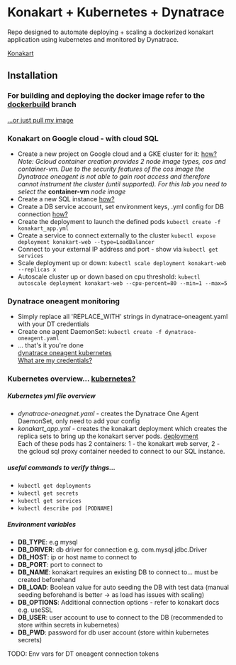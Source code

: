 # Konakart + Kubernetes + Dynatrace
Repo designed to automate deploying + scaling a dockerized konakart application using kubernetes and monitored by Dynatrace.

[Konakart](https://www.konakart.com)<br>

## Installation
### For building and deploying the docker image refer to the [dockerbuild](https://github.com/BraydenNeale/dynatrace_konakart_docker/tree/dockerbuild) branch<br> 
[...or just pull my image](https://hub.docker.com/r/braydenneale/konakart/)
### Konakart on Google cloud - with cloud SQL
* Create a new project on Google cloud and a GKE cluster for it: [how?](https://deis.com/blog/2016/first-kubernetes-cluster-gke/)<br>
*Note: Gcloud container creation provides 2 node image types, cos and container-vm. Due to the security features of the cos image the Dynatrace oneagent is not 
able to gain root access and therefore cannot instrument the cluster (until supported). For this lab you need to select the* **container-vm** *node image*<br>
* Create a new SQL instance [how?](https://cloud.google.com/sql/docs/mysql/create-instance) 
* Create a DB service account, set environment keys, .yml config for DB connection [how?](https://cloud.google.com/sql/docs/mysql/connect-container-engine) 
* Create the deployment to launch the defined pods `kubectl create -f konakart_app.yml`
* Create a service to connect externally to the cluster `kubectl expose deployment konakart-web --type=LoadBalancer`
* Connect to your external IP address and port - show via `kubectl get services`
* Scale deployment up or down: `kubectl scale deployment konakart-web --replicas x`
* Autoscale cluster up or down based on cpu threshold: `kubectl autoscale deployment konakart-web --cpu-percent=80 --min=1 --max=5`

### Dynatrace oneagent monitoring
* Simply replace all 'REPLACE_WITH' strings in dynatrace-oneagent.yaml with your DT credentials<br>
* Create one agent DaemonSet: `kubectl create -f dynatrace-oneagent.yaml`<br>
* ... that's it you're done<br>
[dynatrace oneagent kubernetes](https://help.dynatrace.com/infrastructure-monitoring/containers/how-do-i-run-oneagent-with-kubernetes/)<br>
[What are my credentials?](https://help.dynatrace.com/infrastructure-monitoring/containers/how-do-i-deploy-dynatrace-as-docker-container/#locate-your-dynatrace-environment-credentials)

### Kubernetes overview... [kubernetes?](https://kubernetes.io/docs/concepts/)

##### Kubernetes yml file overview
* *dynatrace-oneagnet.yaml* - creates the Dynatrace One Agent DaemonSet, only need to add your config
* *konakart_app.yml* - creates the konakart deployment which creates the replica sets to bring up the konakart server pods. [deployment](https://kubernetes.io/docs/concepts/workloads/controllers/deployment/)<br>
Each of these pods has 2 containers: 1 - the konakart web server, 2 - the gcloud sql proxy container needed to connect to our SQL instance.

##### useful commands to verify things...
* `kubectl get deployments`
* `kubectl get secrets`
* `kubectl get services`
* `kubectl describe pod [PODNAME]`

##### Environment variables
* **DB_TYPE**: e.g mysql
* **DB_DRIVER**: db driver for connection e.g. com.mysql.jdbc.Driver
* **DB_HOST**: ip or host name to connect to
* **DB_PORT**: port to connect to
* **DB_NAME**: konakart requires an existing DB to connect to... must be created beforehand
* **DB_LOAD**: Boolean value for auto seeding the DB with test data (manual seeding beforehand is better -> as load has issues with scaling)
* **DB_OPTIONS**: Additional connection options - refer to konakart docs e.g. useSSL
* **DB_USER**: user account to use to connect to the DB (recommended to store within secrets in kubernetes)
* **DB_PWD**: password for db user account (store within kubernetes secrets)

TODO: Env vars for DT oneagent connection tokens

